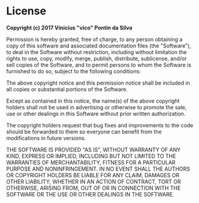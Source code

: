 # License
  
 **Copyright (c) 2017 Vinícius "vico" Pontin da Silva**

 Permission is hereby granted, free of charge, to any person obtaining a copy
 of this software and associated documentation files (the "Software"), to deal
 in the Software without restriction, including without limitation the rights
 to use, copy, modify, merge, publish, distribute, sublicense, and/or sell
 copies of the Software, and to permit persons to whom the Software is
 furnished to do so, subject to the following conditions:

 The above copyright notice and this permission notice shall be included in
 all copies or substantial portions of the Software.
 
 Except as contained in this notice, the name(s) of the above copyright holders shall
 not be used in advertising or otherwise to promote the sale, use or other dealings in
 this Software without prior written authorization.
 
 The copyright holders request that bug fixes and improvements to the code
 should be forwarded to them so everyone can benefit from the modifications
 in future versions.

 THE SOFTWARE IS PROVIDED "AS IS", WITHOUT WARRANTY OF ANY KIND, EXPRESS OR
 IMPLIED, INCLUDING BUT NOT LIMITED TO THE WARRANTIES OF MERCHANTABILITY,
 FITNESS FOR A PARTICULAR PURPOSE AND NONINFRINGEMENT. IN NO EVENT SHALL THE
 AUTHORS OR COPYRIGHT HOLDERS BE LIABLE FOR ANY CLAIM, DAMAGES OR OTHER
 LIABILITY, WHETHER IN AN ACTION OF CONTRACT, TORT OR OTHERWISE, ARISING FROM,
 OUT OF OR IN CONNECTION WITH THE SOFTWARE OR THE USE OR OTHER DEALINGS IN
 THE SOFTWARE.